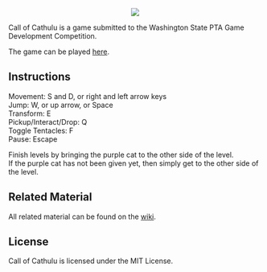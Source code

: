 <p align="center">
	<img src="Assets/Sprites/Menu/Title.png">
</p>

Call of Cathulu is a game submitted to the Washington State PTA Game Development Competition.

The game can be played [here](https://wspta-cat-game.github.io/CatGame/).

## Instructions

Movement: S and D, or right and left arrow keys<br>
Jump: W, or up arrow, or Space<br>
Transform: E<br>
Pickup/Interact/Drop: Q<br>
Toggle Tentacles: F<br>
Pause: Escape

Finish levels by bringing the purple cat to the other side of the level.<br>
If the purple cat has not been given yet, then simply get to the other side of the level.


## Related Material
All related material can be found on the [wiki](https://github.com/WSPTA-Cat-Game/CatGame/wiki).

## License
Call of Cathulu is licensed under the MIT License.